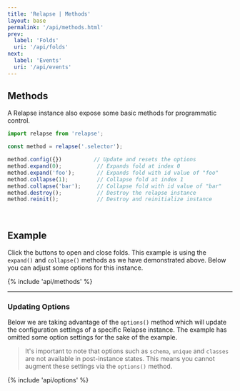 ```yaml
---
title: 'Relapse | Methods'
layout: base
permalink: '/api/methods.html'
prev:
  label: 'Folds'
  uri: '/api/folds'
next:
  label: 'Events'
  uri: '/api/events'
---
```


## Methods

A Relapse instance also expose some basic methods for programmatic control.

<!--prettier-ignore-->
```js
import relapse from 'relapse';

const method = relapse('.selector');

method.config({})          // Update and resets the options
method.expand(0);           // Expands fold at index 0
method.expand('foo');       // Expands fold with id value of "foo"
method.collapse(1);         // Collapse fold at index 1
method.collapse('bar');     // Collapse fold with id value of "bar"
method.destroy();           // Destroy the relapse instance
method.reinit();            // Destroy and reinitialize instance
```

<br>

## Example

Click the buttons to open and close folds. This example is using the `expand()` and `collapse()` methods as we have demonstrated above. Below you can adjust some options for this instance.

<div spx-component="methods">

{% include 'api/methods' %}

---

### Updating Options

Below we are taking advantage of the `options()` method which will update the configuration settings of a specific Relapse instance. The example has omitted some option settings for the sake of the example.

> It's important to note that options such as `schema`, `unique` and `classes` are not available in post-instance states. This means you cannot augment these settings via the `options()` method.

<div class="row gx-2 gx-sm-3 jc-center jc-sm-start mt-4 mb-2">
<div class="col-12 col-md-4">

{% include 'api/options' %}

</div>
<div class="col-12 col-md-8" spx-node="methods.render"></div>
</div>

</div>
